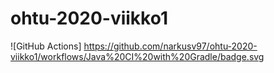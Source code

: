 # ohtu-2020-viikko1
![GitHub Actions] https://github.com/narkusv97/ohtu-2020-viikko1/workflows/Java%20CI%20with%20Gradle/badge.svg
